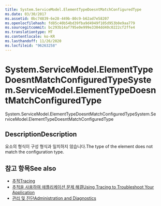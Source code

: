 ```yaml
---
title: System.ServiceModel.ElementTypeDoesntMatchConfiguredType
ms.date: 03/30/2017
ms.assetid: 0bc74839-6e28-449b-80c9-b62ad7e58207
ms.openlocfilehash: fd85c40b54bd39fba9d4949f105d953b0e9aa779
ms.sourcegitcommit: bc293b14af795e0e999e3304dd40c0222cf2ffe4
ms.translationtype: MT
ms.contentlocale: ko-KR
ms.lasthandoff: 11/26/2020
ms.locfileid: "96263258"
---
```

# <a name="systemservicemodelelementtypedoesntmatchconfiguredtype"></a><span data-ttu-id="679a9-102">System.ServiceModel.ElementTypeDoesntMatchConfiguredType</span><span class="sxs-lookup"><span data-stu-id="679a9-102">System.ServiceModel.ElementTypeDoesntMatchConfiguredType</span></span>

<span data-ttu-id="679a9-103">System.ServiceModel.ElementTypeDoesntMatchConfiguredType</span><span class="sxs-lookup"><span data-stu-id="679a9-103">System.ServiceModel.ElementTypeDoesntMatchConfiguredType</span></span>  
  
## <a name="description"></a><span data-ttu-id="679a9-104">Description</span><span class="sxs-lookup"><span data-stu-id="679a9-104">Description</span></span>  

 <span data-ttu-id="679a9-105">요소의 형식이 구성 형식과 일치하지 않습니다.</span><span class="sxs-lookup"><span data-stu-id="679a9-105">The type of the element does not match the configuration type.</span></span>  
  
## <a name="see-also"></a><span data-ttu-id="679a9-106">참고 항목</span><span class="sxs-lookup"><span data-stu-id="679a9-106">See also</span></span>

- [<span data-ttu-id="679a9-107">추적</span><span class="sxs-lookup"><span data-stu-id="679a9-107">Tracing</span></span>](index.md)
- [<span data-ttu-id="679a9-108">추적을 사용하여 애플리케이션 문제 해결</span><span class="sxs-lookup"><span data-stu-id="679a9-108">Using Tracing to Troubleshoot Your Application</span></span>](using-tracing-to-troubleshoot-your-application.md)
- [<span data-ttu-id="679a9-109">관리 및 진단</span><span class="sxs-lookup"><span data-stu-id="679a9-109">Administration and Diagnostics</span></span>](../index.md)
